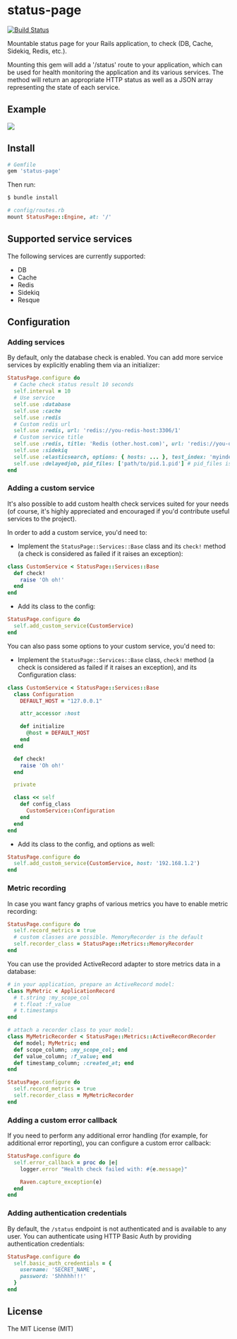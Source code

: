# status-page

[![Build Status](https://travis-ci.org/spiderpug/status-page.svg)](https://travis-ci.org/spiderpug/status-page)

Mountable status page for your Rails application, to check (DB, Cache, Sidekiq, Redis, etc.).

Mounting this gem will add a '/status' route to your application, which can be used for health monitoring the application and its various services. The method will return an appropriate HTTP status as well as a JSON array representing the state of each service.

## Example

<img src="https://cloud.githubusercontent.com/assets/2295856/20490906/e7c2a3d2-b00f-11e6-818f-ea2a4d3cd81f.png" />

## Install

```ruby
# Gemfile
gem 'status-page'
```

Then run:

```bash
$ bundle install
```

```ruby
# config/routes.rb
mount StatusPage::Engine, at: '/'
```

## Supported service services

The following services are currently supported:

* DB
* Cache
* Redis
* Sidekiq
* Resque

## Configuration

### Adding services

By default, only the database check is enabled. You can add more service services by explicitly enabling them via an initializer:

```ruby
StatusPage.configure do
  # Cache check status result 10 seconds
  self.interval = 10
  # Use service
  self.use :database
  self.use :cache
  self.use :redis
  # Custom redis url
  self.use :redis, url: 'redis://you-redis-host:3306/1'
  # Custom service title
  self.use :redis, title: 'Redis (other.host.com)', url: 'redis://you-other-host:3306/1'
  self.use :sidekiq
  self.use :elasticsearch, options: { hosts: ... }, test_index: 'myindex', test_query: { query: ... }
  self.use :delayedjob, pid_files: ['path/to/pid.1.pid'] # pid_files is optional.
end
```

### Adding a custom service

It's also possible to add custom health check services suited for your needs (of course, it's highly appreciated and encouraged if you'd contribute useful services to the project).

In order to add a custom service, you'd need to:

* Implement the `StatusPage::Services::Base` class and its `check!` method (a check is considered as failed if it raises an exception):

```ruby
class CustomService < StatusPage::Services::Base
  def check!
    raise 'Oh oh!'
  end
end
```
* Add its class to the config:

```ruby
StatusPage.configure do
  self.add_custom_service(CustomService)
end
```

You can also pass some options to your custom service, you'd need to:

* Implement the `StatusPage::Services::Base` class, `check!` method (a check is considered as failed if it raises an exception), and its Configuration class:

```ruby
class CustomService < StatusPage::Services::Base
  class Configuration
    DEFAULT_HOST = "127.0.0.1"

    attr_accessor :host

    def initialize
      @host = DEFAULT_HOST
    end
  end

  def check!
    raise 'Oh oh!'
  end

  private

  class << self
    def config_class
      CustomService::Configuration
    end
  end
end
```
* Add its class to the config, and options as well:

```ruby
StatusPage.configure do
  self.add_custom_service(CustomService, host: '192.168.1.2')
end
```

### Metric recording

In case you want fancy graphs of various metrics you have to enable metric recording:

```ruby
StatusPage.configure do
  self.record_metrics = true
  # custom classes are possible. MemoryRecorder is the default
  self.recorder_class = StatusPage::Metrics::MemoryRecorder
end
```

You can use the provided ActiveRecord adapter to store metrics data in a database:

```ruby
# in your application, prepare an ActiveRecord model:
class MyMetric < ApplicationRecord
  # t.string :my_scope_col
  # t.float :f_value
  # t.timestamps
end

# attach a recorder class to your model:
class MyMetricRecorder < StatusPage::Metrics::ActiveRecordRecorder
  def model; MyMetric; end
  def scope_column; :my_scope_col; end
  def value_column; :f_value; end
  def timestamp_column; :created_at; end
end

StatusPage.configure do
  self.record_metrics = true
  self.recorder_class = MyMetricRecorder
end
```

### Adding a custom error callback

If you need to perform any additional error handling (for example, for additional error reporting), you can configure a custom error callback:

```ruby
StatusPage.configure do
  self.error_callback = proc do |e|
    logger.error "Health check failed with: #{e.message}"

    Raven.capture_exception(e)
  end
end
```

### Adding authentication credentials

By default, the `/status` endpoint is not authenticated and is available to any user. You can authenticate using HTTP Basic Auth by providing authentication credentials:

```ruby
StatusPage.configure do
  self.basic_auth_credentials = {
    username: 'SECRET_NAME',
    password: 'Shhhhh!!!'
  }
end
```

## License

The MIT License (MIT)
